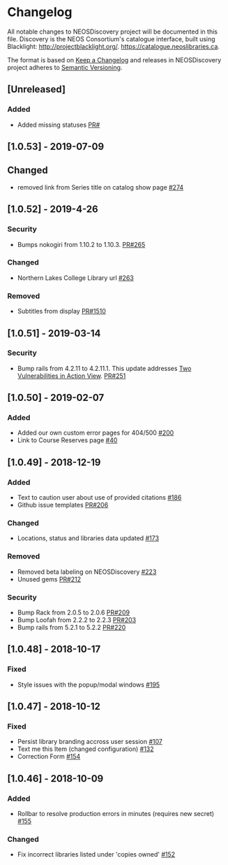 # Changelog
All notable changes to NEOSDiscovery project will be documented in this file. Discovery is the NEOS Consortium's catalogue interface, built using Blacklight: http://projectblacklight.org/. https://catalogue.neoslibraries.ca.

The format is based on [Keep a Changelog](http://keepachangelog.com/en/1.0.0/)
and releases in NEOSDiscovery project adheres to [Semantic Versioning](http://semver.org/spec/v2.0.0.html).

## [Unreleased]
### Added
- Added missing statuses [PR#](https://github.com/ualbertalib/NEOSDiscovery/pull/)

## [1.0.53] - 2019-07-09

## Changed
- removed link from Series title on catalog show page [#274](https://github.com/ualbertalib/NEOSDiscovery/issues/274)

## [1.0.52] - 2019-4-26

### Security
- Bumps nokogiri from 1.10.2 to 1.10.3. [PR#265](https://github.com/ualbertalib/NEOSDiscovery/pull/265)

### Changed
- Northern Lakes College Library url [#263](https://github.com/ualbertalib/NEOSDiscovery/issues/263)

### Removed
-  Subtitles from display [PR#1510](https://github.com/ualbertalib/discovery/pull/1510)

## [1.0.51] - 2019-03-14
### Security
- Bump rails from 4.2.11 to 4.2.11.1. This update addresses [Two Vulnerabilities in Action View](https://weblog.rubyonrails.org/2019/3/13/Rails-4-2-5-1-5-1-6-2-have-been-released/). [PR#251](https://github.com/ualbertalib/NEOSDiscovery/pull/251)

## [1.0.50] - 2019-02-07
### Added
-  Added our own custom error pages for 404/500 [#200](https://github.com/ualbertalib/NEOSDiscovery/issues/200)
-  Link to Course Reserves page [#40](https://github.com/ualbertalib/NEOSDiscovery/issues/40)

## [1.0.49] - 2018-12-19
### Added 
- Text to caution user about use of provided citations [#186](https://github.com/ualbertalib/NEOSDiscovery/issues/186)
- Github issue templates [PR#206](https://github.com/ualbertalib/NEOSDiscovery/pull/206)

### Changed
- Locations, status and libraries data updated [#173](https://github.com/ualbertalib/NEOSDiscovery/issues/173)

### Removed
- Removed beta labeling on NEOSDiscovery [#223](https://github.com/ualbertalib/NEOSDiscovery/issues/223)
- Unused gems [PR#212](https://github.com/ualbertalib/NEOSDiscovery/pull/212)

### Security
- Bump Rack from 2.0.5 to 2.0.6 [PR#209](https://github.com/ualbertalib/NEOSDiscovery/pull/209)
- Bump Loofah from 2.2.2 to 2.2.3 [PR#203](https://github.com/ualbertalib/NEOSDiscovery/pull/203)
- Bump rails from 5.2.1 to 5.2.2 [PR#220](https://github.com/ualbertalib/NEOSDiscovery/pull/220)

## [1.0.48] - 2018-10-17
### Fixed
- Style issues with the popup/modal windows [#195](https://github.com/ualbertalib/NEOSDiscovery/issues/195)

## [1.0.47] - 2018-10-12
### Fixed
- Persist library branding accross user session [#107](https://github.com/ualbertalib/NEOSDiscovery/issues/107)
- Text me this Item (changed configuration) [#132](https://github.com/ualbertalib/NEOSDiscovery/issues/132)
- Correction Form [#154](https://github.com/ualbertalib/NEOSDiscovery/issues/154)

## [1.0.46] - 2018-10-09
### Added
- Rollbar to resolve production errors in minutes (requires new secret) [#155](https://github.com/ualbertalib/discovery/issues/1287)

### Changed
- Fix incorrect libraries listed under 'copies owned' [#152](https://github.com/ualbertalib/NEOSDiscovery/issues/152)
